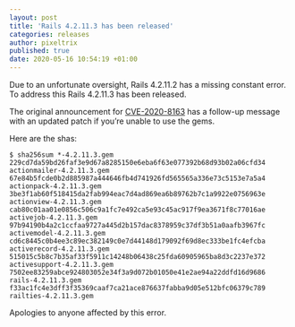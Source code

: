 ```yaml
---
layout: post
title: 'Rails 4.2.11.3 has been released'
categories: releases
author: pixeltrix
published: true
date: 2020-05-16 10:54:19 +01:00
---
```


Due to an unfortunate oversight, Rails 4.2.11.2 has a missing constant error. To address this Rails 4.2.11.3 has been released.

The original announcement for [CVE-2020-8163][1] has a follow-up message with an updated patch if you’re unable to use the gems.

Here are the shas:

```
$ sha256sum *-4.2.11.3.gem
229cd7da59bd26faf3e9d67a8285150e6eba6f63e077392b68d93b02a06cfd34  actionmailer-4.2.11.3.gem
67e84b5fcde0b2d885987a444646fb4d741926fd565565a336e73c5153e7a5a4  actionpack-4.2.11.3.gem
3be3f1ab60f518415da2fab994eac7d4ad869ea6b89762b7c1a9922e0756963e  actionview-4.2.11.3.gem
cab80c01aa01e0856c506c9a1fc7e492ca5e93c45ac917f9ea3671f8c77016ae  activejob-4.2.11.3.gem
97b94190b4a2c1ccfaa9727a445d2b157dac8378959c37df3b51a0aafb3967fc  activemodel-4.2.11.3.gem
cd6c8445c0b4ee3c89ec382149c0e7d44148d179092f69d8ec333be1fc4efcba  activerecord-4.2.11.3.gem
515015c5b8c7b35af33f5911c14248b06438c25fda60905965ba8d3c2237e372  activesupport-4.2.11.3.gem
7502ee83259abce924803052e34f3a9d072b01050e41e2ae94a22ddfd16d9686  rails-4.2.11.3.gem
f33ac1fc4e3dff3f35369caaf7ca21ace876637fabba9d05e512bfc06379c789  railties-4.2.11.3.gem
```

Apologies to anyone affected by this error.

[1]: https://groups.google.com/forum/#!topic/rubyonrails-security/hWuKcHyoKh0
